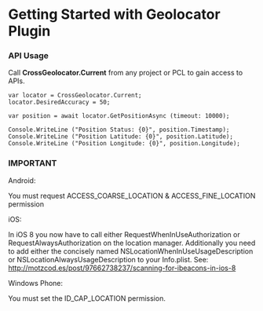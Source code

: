 # Getting Started with Geolocator Plugin

### API Usage

Call **CrossGeolocator.Current** from any project or PCL to gain access to APIs.

```
var locator = CrossGeolocator.Current;
locator.DesiredAccuracy = 50;

var position = await locator.GetPositionAsync (timeout: 10000);

Console.WriteLine ("Position Status: {0}", position.Timestamp);
Console.WriteLine ("Position Latitude: {0}", position.Latitude);
Console.WriteLine ("Position Longitude: {0}", position.Longitude);
```

### **IMPORTANT**
Android:

You must request ACCESS_COARSE_LOCATION & ACCESS_FINE_LOCATION permission

iOS:

In iOS 8 you now have to call either RequestWhenInUseAuthorization or RequestAlwaysAuthorization on the location manager. Additionally you need to add either the concisely named NSLocationWhenInUseUsageDescription or NSLocationAlwaysUsageDescription to your Info.plist. 
See:  http://motzcod.es/post/97662738237/scanning-for-ibeacons-in-ios-8

Windows Phone:

You must set the ID_CAP_LOCATION permission.